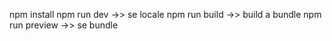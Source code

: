 npm install
npm run dev         ->> se locale
npm run build       ->> build a bundle
npm run preview     ->> se bundle
